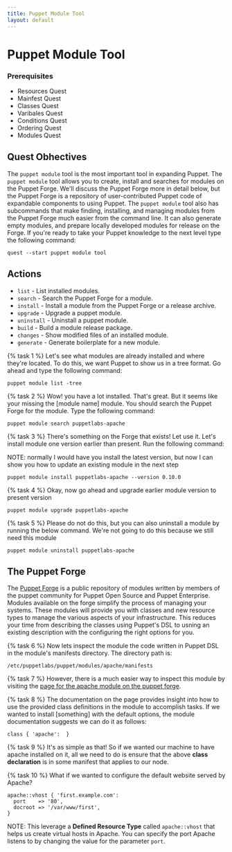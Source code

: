 ```yaml
---
title: Puppet Module Tool
layout: default
---
```


# Puppet Module Tool

### Prerequisites

- Resources Quest
- Mainfest Quest
- Classes Quest
- Varibales Quest
- Conditions Quest
- Ordering Quest
- Modules Quest

## Quest Obhectives

The `puppet module` tool is the most important tool in expanding Puppet. The `puppet module` tool allows you to create, install and searches for modules on the Puppet Forge. We'll discuss the Puppet Forge more in detail below, but the Puppet Forge is a repository of user-contributed Puppet code of expandable components to using Puppet. The `puppet module` tool also has subcommands that make finding, installing, and managing modules from the Puppet Forge much easier from the command line. It can also generate empty modules, and prepare locally developed modules for release on the Forge. If you're ready to take your Puppet knowledge to the next level type the following command:

	quest --start puppet module tool

## Actions

- `list` - List installed modules.
- `search` - Search the Puppet Forge for a module.
- `install` - Install a module from the Puppet Forge or a release archive.
- `upgrade` - Upgrade a puppet module.
- `uninstall` - Uninstall a puppet module.
- `build` - Build a module release package.
- `changes` - Show modified files of an installed module.
- `generate` - Generate boilerplate for a new module.


{% task 1 %}
Let's see what modules are already installed and where they're located. To do this, we want Puppet to show us in a tree format. Go ahead and type the following command: 

	puppet module list -tree

{% task 2 %}
Wow! you have a lot installed. That's great. But it seems like your missing the [module name] module. You should search the Puppet Forge for the module. Type the following command:

	puppet module search puppetlabs-apache

{% task 3 %}
There's something on the Forge that exists! Let use it. Let's install module one version earlier than present. Run the following command:

NOTE: normally I would have you install the latest version, but now I can show you how to update an existing module in the next step

	puppet module install puppetlabs-apache --version 0.10.0

{% task 4 %}
Okay, now go ahead and upgrade earlier module version to present version

	puppet module upgrade puppetlabs-apache

{% task 5 %}
Please do not do this, but you can also uninstall a module by running the below command. We're not going to do this because we still need this module

	puppet module uninstall puppetlabs-apache

## The Puppet Forge

The [Puppet Forge](http://forge.puppetlabs.com) is a public repository of modules written by members of the puppet community for Puppet Open Source and Puppet Enterprise. Modules available on the forge simplify the process of managing your systems. These modules will provide you with classes and new resource types to manage the various aspects of your infrastructure. This reduces your time from describing the classes using Puppet's DSL to usning an existing description with the configuring the right options for you.

{% task 6 %}
Now lets inspect the module the code written in Puppet DSL in the module's manifests directory. The directory path is: 

	/etc/puppetlabs/puppet/modules/apache/manifests

{% task 7 %}
However, there is a much easier way to inspect this module by visiting the [page for the apache module on the puppet forge](https://forge.puppetlabs.com/puppetlabs/apache).

{% task 8 %}
The documentation on the page provides insight into how to use the provided class definitions in the module to accomplish tasks. If we wanted to install [something] with the default options, the module documentation suggests we can do it as follows:

	class { 'apache':  }

{% task 9 %}
It's as simple as that! So if we wanted our machine to have apache installed on it, all we need to do is ensure that the above **class declaration** is in some manifest that applies to our node.

{% task 10 %}
What if we wanted to configure the default website served by Apache?

	apache::vhost { 'first.example.com':
	  port    => '80',
	  docroot => '/var/www/first',
	}

NOTE: This leverage a **Defined Resource Type** called `apache::vhost` that helps us create virtual hosts in Apache. You can specify the port Apache listens to by changing the value for the parameter `port`.

<!-- How can 9 and 10 be converted into tasks -->

